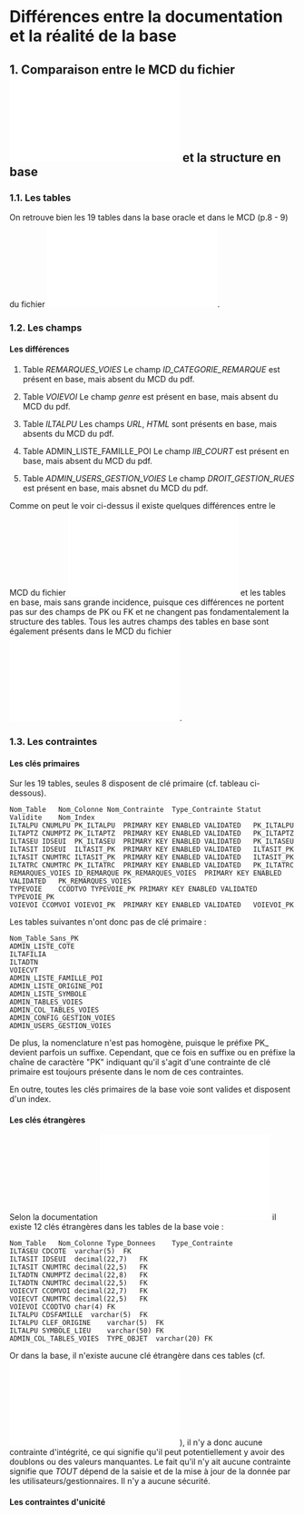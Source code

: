 # Différences entre la documentation et la réalité de la base


## 1. Comparaison entre le MCD du fichier ![doc_i2g_dev_application_2013.pdf](/doc_i2g_dev_application_2013.pdf) et la structure en base


### 1.1. Les tables
On retrouve bien les 19 tables dans la base oracle et dans le MCD (p.8 - 9) du fichier ![doc_i2g_dev_application_2013.pdf](/doc_i2g_dev_application_2013.pdf).

### 1.2. Les champs

#### Les différences

1. Table *REMARQUES_VOIES*
	Le champ *ID_CATEGORIE_REMARQUE* est présent en base, mais absent du MCD du pdf.

2. Table *VOIEVOI*
	Le champ *genre* est présent en base, mais absent du MCD du pdf.

3. Table *ILTALPU*
	Les champs *URL*, *HTML* sont présents en base, mais absents du MCD du pdf.

4. Table ADMIN_LISTE_FAMILLE_POI
	Le champ *lIB_COURT* est présent en base, mais absent du MCD du pdf.

5. Table *ADMIN_USERS_GESTION_VOIES*
	Le champ *DROIT_GESTION_RUES* est présent en base, mais absnet du MCD du pdf.  

Comme on peut le voir ci-dessus il existe quelques différences entre le MCD du fichier ![doc_i2g_dev_application_2013.pdf](/doc_i2g_dev_application_2013.pdf) et les tables en base, mais sans grande incidence, puisque ces différences ne portent pas sur des champs de PK ou FK et ne changent pas fondamentalement la structure des tables.
Tous les autres champs des tables en base sont également présents dans le MCD du fichier ![doc_i2g_dev_application_2013.pdf](/doc_i2g_dev_application_2013.pdf).


### 1.3. Les contraintes

#### Les clés primaires
Sur les 19 tables, seules 8 disposent de clé primaire (cf. tableau ci-dessous).
``` TSV
Nom_Table	Nom_Colonne	Nom_Contrainte	Type_Contrainte	Statut	Validite	Nom_Index
ILTALPU	CNUMLPU	PK_ILTALPU	PRIMARY KEY	ENABLED	VALIDATED	PK_ILTALPU
ILTAPTZ	CNUMPTZ	PK_ILTAPTZ	PRIMARY KEY	ENABLED	VALIDATED	PK_ILTAPTZ
ILTASEU	IDSEUI	PK_ILTASEU	PRIMARY KEY	ENABLED	VALIDATED	PK_ILTASEU
ILTASIT	IDSEUI	ILTASIT_PK	PRIMARY KEY	ENABLED	VALIDATED	ILTASIT_PK
ILTASIT	CNUMTRC	ILTASIT_PK	PRIMARY KEY	ENABLED	VALIDATED	ILTASIT_PK
ILTATRC	CNUMTRC	PK_ILTATRC	PRIMARY KEY	ENABLED	VALIDATED	PK_ILTATRC
REMARQUES_VOIES	ID_REMARQUE	PK_REMARQUES_VOIES	PRIMARY KEY	ENABLED	VALIDATED	PK_REMARQUES_VOIES
TYPEVOIE	CCODTVO	TYPEVOIE_PK	PRIMARY KEY	ENABLED	VALIDATED	TYPEVOIE_PK
VOIEVOI	CCOMVOI	VOIEVOI_PK	PRIMARY KEY	ENABLED	VALIDATED	VOIEVOI_PK
```

Les tables suivantes n'ont donc pas de clé primaire :
``` TSV
Nom_Table_Sans_PK
ADMIN_LISTE_COTE
ILTAFILIA
ILTADTN
VOIECVT
ADMIN_LISTE_FAMILLE_POI
ADMIN_LISTE_ORIGINE_POI
ADMIN_LISTE_SYMBOLE
ADMIN_TABLES_VOIES
ADMIN_COL_TABLES_VOIES
ADMIN_CONFIG_GESTION_VOIES
ADMIN_USERS_GESTION_VOIES
```

De plus, la nomenclature n'est pas homogène, puisque le préfixe PK_ devient parfois un suffixe. Cependant, que ce fois en suffixe ou en préfixe la chaîne de caractère "PK" indiquant qu'il s'agit d'une contrainte de clé primaire est toujours présente dans le nom de ces contraintes.  

En outre, toutes les clés primaires de la base voie sont valides et disposent d'un index.

#### Les clés étrangères
Selon la documentation ![doc_i2g_dev_application_2013.pdf](/doc_i2g_dev_application_2013.pdf) il existe 12 clés étrangères dans les tables de la base voie :
``` TSV
Nom_Table	Nom_Colonne	Type_Donnees	Type_Contrainte
ILTASEU	CDCOTE	varchar(5)	FK
ILTASIT	IDSEUI	decimal(22,7)	FK
ILTASIT	CNUMTRC	decimal(22,5)	FK
ILTADTN	CNUMPTZ	decimal(22,8)	FK
ILTADTN	CNUMTRC	decimal(22,5)	FK
VOIECVT	CCOMVOI	decimal(22,7)	FK
VOIECVT	CNUMTRC	decimal(22,5)	FK
VOIEVOI	CCODTVO	char(4)	FK
ILTALPU	CDSFAMILLE	varchar(5)	FK
ILTALPU	CLEF_ORIGINE	varchar(5)	FK
ILTALPU	SYMBOLE_LIEU	varchar(50)	FK
ADMIN_COL_TABLES_VOIES	TYPE_OBJET	varchar(20)	FK
```

Or dans la base, il n'existe aucune clé étrangère dans ces tables (cf. ![contraintes_base_voie.tsv](/contraintes_base_voie.tsv)), il n'y a donc aucune contrainte d'intégrité, ce qui signifie qu'il peut potentiellement y avoir des doublons ou des valeurs manquantes. Le fait qu'il n'y ait aucune contrainte signifie que *TOUT* dépend de la saisie et de la mise à jour de la donnée par les utilisateurs/gestionnaires. Il n'y a aucune sécurité.

#### Les contraintes d'unicité


